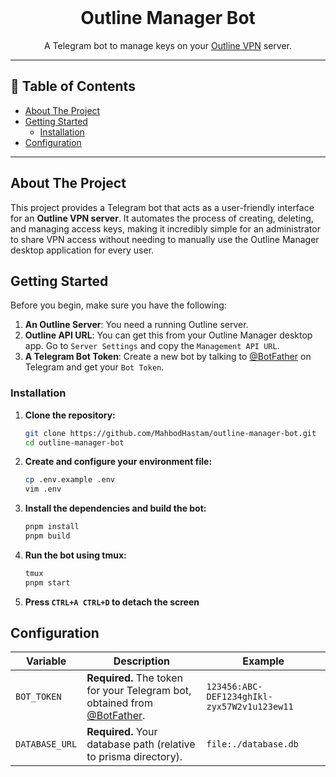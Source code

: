 <div align="center">
  <br />
  <p>
    <h1>Outline Manager Bot</h1>
  </p>
  <p>
    A Telegram bot to manage keys on your <a href="https://getoutline.org/">Outline VPN</a> server.
  </p>
</div>

<!-- <p align="center">
    <a href="LICENSE"><img src="https://img.shields.io/github/license/MahbodHastam/outline-manager-bot" alt="License"></a>
</p> -->

---

## 📖 Table of Contents

- [About The Project](#-about-the-project)
- [Getting Started](#-getting-started)
  - [Installation](#-installation)
- [Configuration](#️-configuration)

---

## About The Project

This project provides a Telegram bot that acts as a user-friendly interface for an **Outline VPN server**. It automates the process of creating, deleting, and managing access keys, making it incredibly simple for an administrator to share VPN access without needing to manually use the Outline Manager desktop application for every user.

## Getting Started

Before you begin, make sure you have the following:

1.  **An Outline Server**: You need a running Outline server.
2.  **Outline API URL**: You can get this from your Outline Manager desktop app. Go to `Server Settings` and copy the `Management API URL`.
3.  **A Telegram Bot Token**: Create a new bot by talking to [@BotFather](https://t.me/BotFather) on Telegram and get your `Bot Token`.

### Installation

1.  **Clone the repository:**

    ```sh
    git clone https://github.com/MahbodHastam/outline-manager-bot.git
    cd outline-manager-bot
    ```

2.  **Create and configure your environment file:**

    ```sh
    cp .env.example .env
    vim .env
    ```

3.  **Install the dependencies and build the bot:**

    ```sh
    pnpm install
    pnpm build
    ```

4.  **Run the bot using tmux:**

    ```sh
    tmux
    pnpm start
    ```

5.  **Press `CTRL+A CTRL+D` to detach the screen**

## Configuration

| Variable       | Description                                                                                        | Example                                     |
| -------------- | -------------------------------------------------------------------------------------------------- | ------------------------------------------- |
| `BOT_TOKEN`    | **Required.** The token for your Telegram bot, obtained from [@BotFather](https://t.me/BotFather). | `123456:ABC-DEF1234ghIkl-zyx57W2v1u123ew11` |
| `DATABASE_URL` | **Required.** Your database path (relative to prisma directory).                                   | `file:./database.db`                        |
